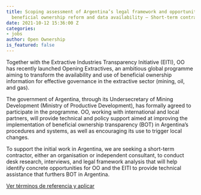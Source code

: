 ```yaml
---
title: Scoping assessment of Argentina’s legal framework and opportunities to advance
  beneficial ownership reform and data availability – Short-term contract opportunity
date: 2021-10-12 15:36:00 Z
categories:
- jobs
author: Open Ownership
is_featured: false
---
```


Together with the Extractive Industries Transparency Initiative (EITI), OO has recently launched Opening Extractives, an ambitious global programme aiming to transform the availability and use of beneficial ownership information for effective governance in the extractive sector (mining, oil, and gas).

The government of Argentina, through its Undersecretary of Mining Development (Ministry of Productive Development), has formally agreed to participate in the programme. OO, working with international and local partners, will provide technical and policy support aimed at improving the implementation of beneficial ownership transparency (BOT) in Argentina’s  procedures and systems, as well as encouraging its use to trigger local changes.

To support the initial work in Argentina, we are seeking a short-term contractor, either an organisation or independent consultant, to conduct desk research, interviews, and legal framework analysis that will help identify concrete opportunities for OO and the EITI to provide technical assistance that furthers BOT in Argentina.

[Ver términos de referencia y aplicar](/uploads/)